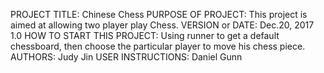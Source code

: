 PROJECT TITLE: Chinese Chess
PURPOSE OF PROJECT: This project is aimed at allowing two player play Chess.
VERSION or DATE: Dec.20, 2017 1.0
HOW TO START THIS PROJECT: Using runner to get a default chessboard, then choose the particular player to move his chess piece.
AUTHORS: Judy Jin
USER INSTRUCTIONS: Daniel Gunn
